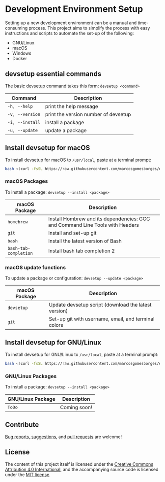 # Development Environment Setup

Setting up a new development environment can be a manual and time-consuming process. This project aims to simplify the process with easy instructions and scripts to automate the set-up of the following:

* GNU/Linux
* macOS
* Windows
* Docker

## devsetup essential commands

The basic devsetup command takes this form: `devsetup <command>`

| Command           | Description                                       |
| ---               | ---                                               |
| `-h, --help`      | print the help message                            |
| `-v, --version`   | print the version number of devsetup              |
| `-i, --install`   | install a package                                 |
| `-u, --update`    | update a package                                  |

## Install devsetup for macOS

To install devsetup for macOS to `/usr/local`, paste at a terminal prompt:

```bash
bash <(curl -fsSL https://raw.githubusercontent.com/marcosgomesborges/dev-setup/master/install_macos)
```

### macOS Packages

To install a package: `devsetup --install <package>`

| macOS Package         | Description                                                                   |
| ---                   | ---                                                                           |
| `homebrew`            | Install Hombrew and its dependencies: GCC and Command Line Tools with Headers |
| `git`                 | Install and set-up git                                                        |
| `bash`                | Install the latest version of Bash                                            |
| `bash-tab-completion` | Install bash tab completion 2                                                 |

### macOS update functions

To update a package or configuration: `devsetup --update <package>`

| macOS Package     | Description                                                                   |
| ---               | ---                                                                           |
| `devsetup`        | Update devsetup script (download the latest version)                          |
| `git`             | Set-up git with username, email, and terminal colors                          |

## Install devsetup for GNU/Linux

To install devsetup for GNU/Linux to `/usr/local`, paste at a terminal prompt:

```bash
bash <(curl -fsSL https://raw.githubusercontent.com/marcosgomesborges/dev-setup/master/install_linux)
```

### GNU/Linux Packages

To install a package: `devsetup --install <package>`

| GNU/Linux Package | Description                                                                   |
| ---               | ---                                                                           |
| `ToDo`            | Coming soon!                                                                  |

## Contribute

[Bug reports, suggestions](https://github.com/marcosgomesborges/dev-setup/issues), and [pull requests](https://github.com/marcosgomesborges/dev-setup/pulls) are welcome!

## License

The content of this project itself is licensed under the [Creative Commons Attribution 4.0 International](https://creativecommons.org/licenses/by/4.0), and the accompanying source code is licensed under the [MIT license](LICENSE.md).
